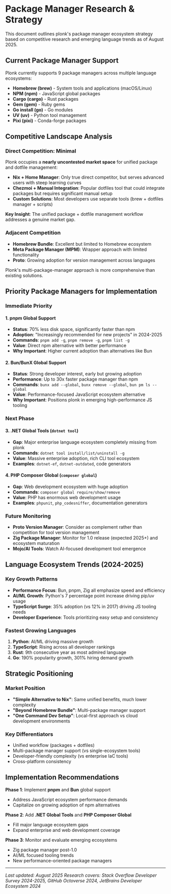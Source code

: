# Package Manager Research & Strategy

This document outlines plonk's package manager ecosystem strategy based on competitive research and emerging language trends as of August 2025.

## Current Package Manager Support

Plonk currently supports 9 package managers across multiple language ecosystems:

- **Homebrew (brew)** - System tools and applications (macOS/Linux)
- **NPM (npm)** - JavaScript global packages
- **Cargo (cargo)** - Rust packages
- **Gem (gem)** - Ruby gems
- **Go install (go)** - Go modules
- **UV (uv)** - Python tool management
- **Pixi (pixi)** - Conda-forge packages

## Competitive Landscape Analysis

### Direct Competition: Minimal

Plonk occupies a **nearly uncontested market space** for unified package and dotfile management:

- **Nix + Home Manager**: Only true direct competitor, but serves advanced users with steep learning curves
- **Chezmoi + Manual Integration**: Popular dotfiles tool that could integrate packages but requires significant manual setup
- **Custom Solutions**: Most developers use separate tools (brew + dotfiles manager + scripts)

**Key Insight**: The unified package + dotfile management workflow addresses a genuine market gap.

### Adjacent Competition

- **Homebrew Bundle**: Excellent but limited to Homebrew ecosystem
- **Meta Package Manager (MPM)**: Wrapper approach with limited functionality
- **Proto**: Growing adoption for version management across languages

Plonk's multi-package-manager approach is more comprehensive than existing solutions.

## Priority Package Managers for Implementation

### Immediate Priority

#### 1. **pnpm Global Support**
- **Status**: 70% less disk space, significantly faster than npm
- **Adoption**: "Increasingly recommended for new projects" in 2024-2025
- **Commands**: `pnpm add -g`, `pnpm remove -g`, `pnpm list -g`
- **Value**: Direct npm alternative with better performance
- **Why Important**: Higher current adoption than alternatives like Bun

#### 2. **Bun/BunX Global Support**
- **Status**: Strong developer interest, early but growing adoption
- **Performance**: Up to 30x faster package manager than npm
- **Commands**: `bunx add --global`, `bunx remove --global`, `bun pm ls --global`
- **Value**: Performance-focused JavaScript ecosystem alternative
- **Why Important**: Positions plonk in emerging high-performance JS tooling

### Next Phase

#### 3. **.NET Global Tools** (`dotnet tool`)
- **Gap**: Major enterprise language ecosystem completely missing from plonk
- **Commands**: `dotnet tool install/list/uninstall -g`
- **Value**: Massive enterprise adoption, rich CLI tool ecosystem
- **Examples**: `dotnet-ef`, `dotnet-outdated`, code generators

#### 4. **PHP Composer Global** (`composer global`)
- **Gap**: Web development ecosystem with huge adoption
- **Commands**: `composer global require/show/remove`
- **Value**: PHP has enormous web development usage
- **Examples**: `phpunit`, `php_codesniffer`, documentation generators

### Future Monitoring

- **Proto Version Manager**: Consider as complement rather than competition for tool version management
- **Zig Package Manager**: Monitor for 1.0 release (expected 2025+) and ecosystem maturation
- **Mojo/AI Tools**: Watch AI-focused development tool emergence

## Language Ecosystem Trends (2024-2025)

### Key Growth Patterns
- **Performance Focus**: Bun, pnpm, Zig all emphasize speed and efficiency
- **AI/ML Growth**: Python's 7 percentage point increase driving pip/uv usage
- **TypeScript Surge**: 35% adoption (vs 12% in 2017) driving JS tooling needs
- **Developer Experience**: Tools prioritizing easy setup and consistency

### Fastest Growing Languages
1. **Python**: AI/ML driving massive growth
2. **TypeScript**: Rising across all developer rankings
3. **Rust**: 9th consecutive year as most admired language
4. **Go**: 190% popularity growth, 301% hiring demand growth

## Strategic Positioning

### Market Position
- **"Simple Alternative to Nix"**: Same unified benefits, much lower complexity
- **"Beyond Homebrew Bundle"**: Multi-package manager support
- **"One Command Dev Setup"**: Local-first approach vs cloud development environments

### Key Differentiators
- Unified workflow (packages + dotfiles)
- Multi-package manager support (vs single-ecosystem tools)
- Developer-friendly complexity (vs enterprise IaC tools)
- Cross-platform consistency

## Implementation Recommendations

**Phase 1**: Implement **pnpm** and **Bun** global support
- Address JavaScript ecosystem performance demands
- Capitalize on growing adoption of npm alternatives

**Phase 2**: Add **.NET Global Tools** and **PHP Composer Global**
- Fill major language ecosystem gaps
- Expand enterprise and web development coverage

**Phase 3**: Monitor and evaluate emerging ecosystems
- Zig package manager post-1.0
- AI/ML focused tooling trends
- New performance-oriented package managers

---

*Last updated: August 2025*
*Research covers: Stack Overflow Developer Survey 2024-2025, GitHub Octoverse 2024, JetBrains Developer Ecosystem 2024*

